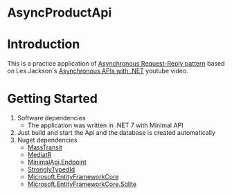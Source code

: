 AsyncProductApi
============

# Introduction
This is a practice application of [Asynchronous Request-Reply pattern](https://learn.microsoft.com/en-us/azure/architecture/patterns/async-request-reply) based on Les Jackson's [Asynchronous APIs with .NET](https://www.youtube.com/watch?v=LCbR58sCmvQ) youtube video.

# Getting Started
1.	Software dependencies
	* The application was written in .NET 7 with Minimal API
2.	Just build and start the Api and the database is created automatically
3.	Nuget dependencies
	* [MassTransit](https://masstransit.io/)
	* [MediatR](https://github.com/jbogard/MediatR)
	* [MinimalApi.Endpoint](https://github.com/michelcedric/StructuredMinimalApi)
	* [StronglyTypedId](https://github.com/andrewlock/StronglyTypedId)
	* [Microsoft.EntityFrameworkCore](https://learn.microsoft.com/en-us/ef/core/)
	* [Microsoft.EntityFrameworkCore.Sqlite](https://learn.microsoft.com/en-us/ef/core/)

